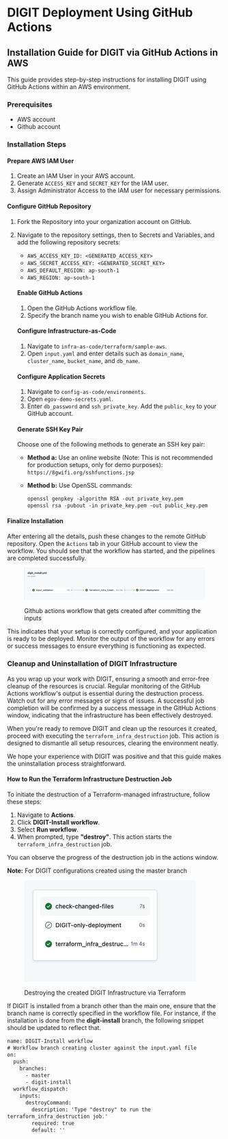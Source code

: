 # DIGIT Deployment Using GitHub Actions

## Installation Guide for DIGIT via GitHub Actions in AWS

This guide provides step-by-step instructions for installing DIGIT using GitHub Actions within an AWS environment.

### Prerequisites

* AWS account
* Github account

### Installation Steps

#### Prepare AWS IAM User

1. Create an IAM User in your AWS account.
2. Generate `ACCESS_KEY` and `SECRET_KEY` for the IAM user.
3. Assign Administrator Access to the IAM user for necessary permissions.

#### Configure GitHub Repository

1. Fork the Repository into your organization account on GitHub.
2.  Navigate to the repository settings, then to Secrets and Variables, and add the following repository secrets:

    * `AWS_ACCESS_KEY_ID: <GENERATED_ACCESS_KEY>`
    * `AWS_SECRET_ACCESS_KEY: <GENERATED_SECRET_KEY>`
    * `AWS_DEFAULT_REGION: ap-south-1`
    * `AWS_REGION: ap-south-1`

    #### Enable GitHub Actions

    1. Open the GitHub Actions workflow file.
    2. Specify the branch name you wish to enable GitHub Actions for.

    #### Configure Infrastructure-as-Code

    1. Navigate to `infra-as-code/terraform/sample-aws`.
    2. Open `input.yaml` and enter details such as `domain_name`, `cluster_name`, `bucket_name`, and `db_name`.

    #### Configure Application Secrets

    1. Navigate to `config-as-code/environments`.
    2. Open `egov-demo-secrets.yaml`.
    3. Enter `db_password` and `ssh_private_key`. Add the `public_key` to your GitHub account.

    #### Generate SSH Key Pair

    Choose one of the following methods to generate an SSH key pair:

    * **Method a:** Use an online website (Note: This is not recommended for production setups, only for demo purposes): `https://8gwifi.org/sshfunctions.jsp`
    *   **Method b:** Use OpenSSL commands:

        ```
        openssl genpkey -algorithm RSA -out private_key.pem
        openssl rsa -pubout -in private_key.pem -out public_key.pem
        ```

#### Finalize Installation

After entering all the details, push these changes to the remote GitHub repository. Open the `Actions` tab in your GitHub account to view the workflow. You should see that the workflow has started, and the pipelines are completed successfully.

<figure><img src="../../../.gitbook/assets/image1.png" alt=""><figcaption><p>Github actions workflow that gets created after committing the inputs</p></figcaption></figure>

This indicates that your setup is correctly configured, and your application is ready to be deployed. Monitor the output of the workflow for any errors or success messages to ensure everything is functioning as expected.

### Cleanup and Uninstallation of DIGIT Infrastructure

As you wrap up your work with DIGIT, ensuring a smooth and error-free cleanup of the resources is crucial. Regular monitoring of the GitHub Actions workflow's output is essential during the destruction process. Watch out for any error messages or signs of issues. A successful job completion will be confirmed by a success message in the GitHub Actions window, indicating that the infrastructure has been effectively destroyed.

When you're ready to remove DIGIT and clean up the resources it created, proceed with executing the `terraform_infra_destruction` job. This action is designed to dismantle all setup resources, clearing the environment neatly.

We hope your experience with DIGIT was positive and that this guide makes the uninstallation process straightforward.

#### How to Run the Terraform Infrastructure Destruction Job

To initiate the destruction of a Terraform-managed infrastructure, follow these steps:

1. Navigate to **Actions**.
2. Click **DIGIT-Install workflow**.
3. Select **Run workflow**.
4. When prompted, type **"destroy"**. This action starts the `terraform_infra_destruction` job.

You can observe the progress of the destruction job in the actions window.

**Note:** For DIGIT configurations created using the master branch

<figure><img src="../../../.gitbook/assets/image2.png" alt=""><figcaption><p>Destroying the created DIGIT Infrastructure via Terraform</p></figcaption></figure>

If DIGIT is installed from a branch other than the main one, ensure that the branch name is correctly specified in the workflow file. For instance, if the installation is done from the **digit-install** branch, the following snippet should be updated to reflect that.

```github-actions-workflow
name: DIGIT-Install workflow
# Workflow branch creating cluster against the input.yaml file  
on:
  push:
    branches:
      - master
      - digit-install
  workflow_dispatch:
    inputs:
      destroyCommand:
        description: 'Type "destroy" to run the terraform_infra_destruction job.'
        required: true
        default: ''  
```

&#x20;

